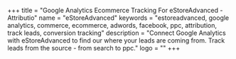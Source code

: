 +++
title = "Google Analytics Ecommerce Tracking For eStoreAdvanced - Attributio"
name = "eStoreAdvanced"
keywords = "estoreadvanced, google analytics, commerce, ecommerce, adwords, facebook, ppc, attribution, track leads, conversion tracking"
description = "Connect Google Analytics with eStoreAdvanced to find our where your leads are coming from. Track leads from the source - from search to ppc."
logo = ""
+++
